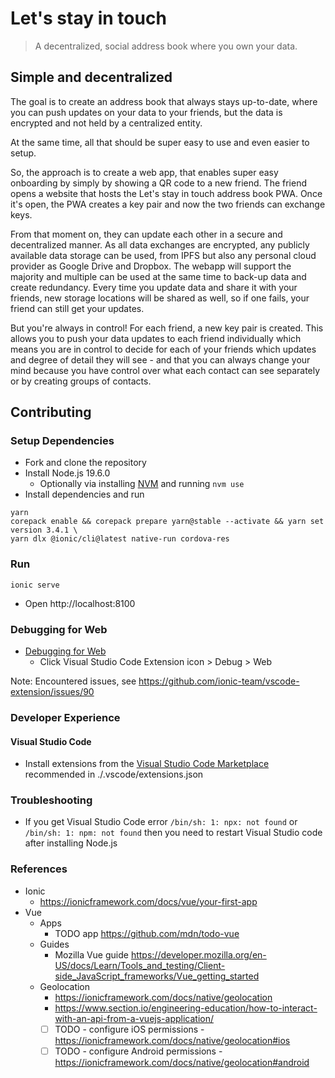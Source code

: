 # Let's stay in touch
> A decentralized, social address book where you own your data.

## Simple and decentralized
The goal is to create an address book that always stays up-to-date, where you can push updates on your data to your friends, but the data is encrypted and not held by a centralized entity. 

At the same time, all that should be super easy to use and even easier to setup.

So, the approach is to create a web app, that enables super easy onboarding by simply by showing a QR code to a new friend. The friend opens a website that hosts the Let's stay in touch address book PWA. Once it's open, the PWA creates a key pair and now the two friends can exchange keys. 

From that moment on, they can update each other in a secure and decentralized manner. As all data exchanges are encrypted, any publicly available data storage can be used, from IPFS but also any personal cloud provider as Google Drive and Dropbox. The webapp will support the majority and multiple can be used at the same time to back-up data and create redundancy. Every time you update data and share it with your friends, new storage locations will be shared as well, so if one fails, your friend can still get your updates.

But you're always in control! For each friend, a new key pair is created. This allows you to push your data updates to each friend individually which means you are in control to decide for each of your friends which updates and degree of detail they will see - and that you can always change your mind because you have control over what each contact can see separately or by creating groups of contacts.

## Contributing

### Setup Dependencies

* Fork and clone the repository
* Install Node.js 19.6.0
    * Optionally via installing [NVM](https://github.com/nvm-sh/nvm) and running `nvm use`
* Install dependencies and run
```
yarn
corepack enable && corepack prepare yarn@stable --activate && yarn set version 3.4.1 \
yarn dlx @ionic/cli@latest native-run cordova-res
```

### Run
```
ionic serve
```

* Open http://localhost:8100

### Debugging for Web

* [Debugging for Web](https://marketplace.visualstudio.com/items?itemName=ionic.ionic#debugging-for-web)
    * Click Visual Studio Code Extension icon > Debug > Web

Note: Encountered issues, see https://github.com/ionic-team/vscode-extension/issues/90

### Developer Experience

#### Visual Studio Code

* Install extensions from the [Visual Studio Code Marketplace](https://marketplace.visualstudio.com) recommended in ./.vscode/extensions.json

### Troubleshooting

* If you get Visual Studio Code error `/bin/sh: 1: npx: not found` or `/bin/sh: 1: npm: not found` then you need to restart Visual Studio code after installing Node.js

### References

* Ionic
    * https://ionicframework.com/docs/vue/your-first-app
* Vue
    * Apps
        * TODO app https://github.com/mdn/todo-vue
    * Guides
        * Mozilla Vue guide https://developer.mozilla.org/en-US/docs/Learn/Tools_and_testing/Client-side_JavaScript_frameworks/Vue_getting_started
    * Geolocation
        * https://ionicframework.com/docs/native/geolocation
        * https://www.section.io/engineering-education/how-to-interact-with-an-api-from-a-vuejs-application/
        * [ ] TODO - configure iOS permissions - https://ionicframework.com/docs/native/geolocation#ios
        * [ ] TODO - configure Android permissions - https://ionicframework.com/docs/native/geolocation#android